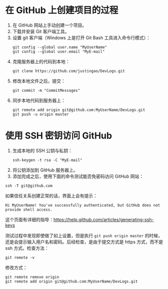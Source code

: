 在 GitHub 上创建项目的过程
========================================================================

1.  在 GitHub 网站上手动创建一个项目。
2.  下载并安装 Git 客户端工具。
3.  设置 git 客户端（Windows 上是打开 Git Bash 工具进入命令行模式）：    
    ```
    git config --global user.name "MyUserName" 
    git config --global user.email "MyE-mail" 
    ```
4.  克隆服务器上的代码到本地：   
    ```
    git clone https://github.com/justingao/DevLogs.git
    ```
5.  修改本地文件之后，提交：    
    ```
    git commit -m "CommitMessages"
    ```
6.  同步本地代码到服务器上：    
    ```
    git remote add origin git@github.com:MyUserName/DevLogs.git 
    git push -u origin master
    ```


使用 SSH 密钥访问 GitHub
========================================================================
1.  生成本地的 SSH 公钥与私钥：    
    ```
    ssh-keygen -t rsa -C "MyE-mail"
    ```
2.  将公钥添加到 GitHub 服务器上。
3.  添加完成之后，使用下面的命令测试能否免密码访问 GitHub 网站：    
```
ssh -T git@github.com
```    
如果信任关系创建正常的话，界面上会有提示：    
```
Hi MyUserName! You've successfully authenticated, but GitHub does not provide shell access.
```

这个页面有详细的指导：<https://help.github.com/articles/generating-ssh-keys>

测试过程中发现即使做了如上设置，但是执行 `git push origin master` 的时候，还是会提示输入用户名和密码。后经检查，是由于提交方式是 https 方式，而不是 ssh 方式。检查方法：    
```
git remote -v
```
修改方式：    
```
git remote remove origin
git remote add origin git@github.com:MyUserName/DevLogs.git
```


